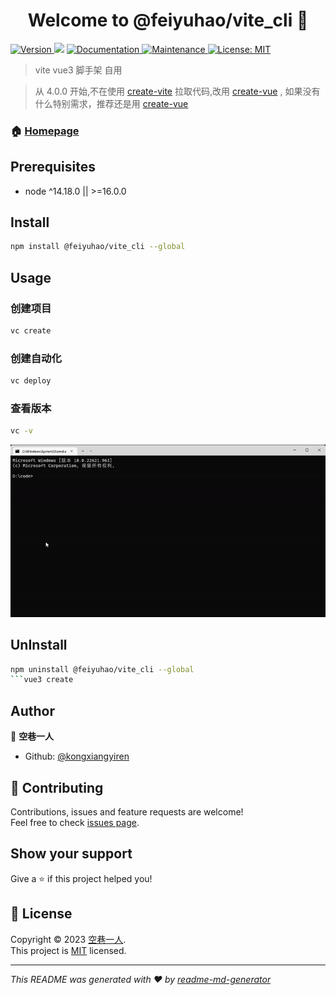 <h1 align="center">Welcome to @feiyuhao/vite_cli 👋</h1>
<p>
  <a href="https://www.npmjs.com/package/@feiyuhao/vite_cli" target="_blank">
    <img alt="Version" src="https://img.shields.io/npm/v/@feiyuhao/vite_cli.svg">
  </a>
  <img src="https://img.shields.io/badge/node-%5E14.18.0%20%7C%7C%20%3E%3D16.0.0-blue.svg" />
  <a href="https://github.com/kongxiangyiren/vite_cli#readme" target="_blank">
    <img alt="Documentation" src="https://img.shields.io/badge/documentation-yes-brightgreen.svg" />
  </a>
  <a href="https://github.com/kongxiangyiren/vite_cli/graphs/commit-activity" target="_blank">
    <img alt="Maintenance" src="https://img.shields.io/badge/Maintained%3F-yes-green.svg" />
  </a>
  <a href="https://github.com/kongxiangyiren/vite_cli/blob/master/LICENSE" target="_blank">
    <img alt="License: MIT" src="https://img.shields.io/github/license/kongxiangyiren/vite_cli" />
  </a>
</p>

> vite vue3 脚手架 自用

> 从 4.0.0 开始,不在使用 [create-vite](https://www.npmjs.com/package/create-vite) 拉取代码,改用 [create-vue](https://www.npmjs.com/package/create-vue) , 如果没有什么特别需求，推荐还是用 [create-vue](https://www.npmjs.com/package/create-vue)

### 🏠 [Homepage](https://github.com/kongxiangyiren/vite_cli#readme)

## Prerequisites

- node ^14.18.0 || >=16.0.0

## Install

```sh
npm install @feiyuhao/vite_cli --global
```

## Usage

### 创建项目

```sh
vc create
```

### 创建自动化

```sh
vc deploy
```

### 查看版本

```sh
vc -v
```

![](create.gif)

## UnInstall

````sh
npm uninstall @feiyuhao/vite_cli --global
```vue3 create
````

## Author

👤 **空巷一人**

- Github: [@kongxiangyiren](https://github.com/kongxiangyiren)

## 🤝 Contributing

Contributions, issues and feature requests are welcome!<br />Feel free to check [issues page](https://github.com/kongxiangyiren/vite_cli/issues).

## Show your support

Give a ⭐️ if this project helped you!

## 📝 License

Copyright © 2023 [空巷一人](https://github.com/kongxiangyiren).<br />
This project is [MIT](https://github.com/kongxiangyiren/vite_cli/blob/master/LICENSE) licensed.

---

_This README was generated with ❤️ by [readme-md-generator](https://github.com/kefranabg/readme-md-generator)_
